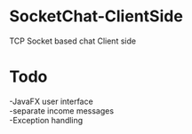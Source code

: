 # SocketChat-ClientSide
TCP Socket based chat Client side
<br>


# Todo
-JavaFX user interface<br>
-separate income messages<br>
-Exception handling

